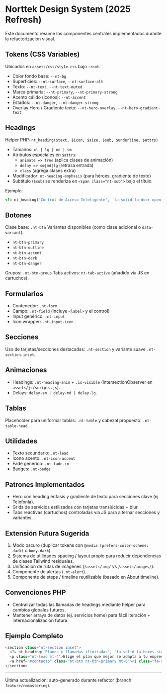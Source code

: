 # Norttek Design System (2025 Refresh)

Este documento resume los componentes centrales implementados durante la refactorización visual.

## Tokens (CSS Variables)
Ubicados en `assets/css/style.css` bajo `:root`.
- Color fondo base: `--nt-bg`
- Superficies: `--nt-surface`, `--nt-surface-alt`
- Texto: `--nt-text`, `--nt-text-muted`
- Marca primaria: `--nt-primary`, `--nt-primary-strong`
- Acento cálido (iconos): `--nt-accent`
- Estados: `--nt-danger`, `--nt-danger-strong`
- Overlay Hero / Gradiente texto: `--nt-hero-overlay`, `--nt-hero-gradient-text`

## Headings
Helper PHP: `nt_heading($text, $icon, $size, $sub, $underline, $attrs)`
- Tamaños: `xl | lg | md | sm`
- Atributos especiales en `$attrs`:
  - `animate => true` (aplica clases de animación)
  - `delay => sm|md|lg` (retrasa entrada)
  - `class` (agrega clases extra)
- Modificador: `nt-heading-emphasis` (para héroes, gradiente de texto)
- Subtítulo (`$sub`) se renderiza en `<span class="nt-sub">` bajo el título.

Ejemplo:
```php
<?= nt_heading('Control de Acceso Inteligente', 'fa-solid fa-door-open', 'xl', 'Seguridad y gestión centralizada', true, ['animate'=>true,'delay'=>'sm']); ?>
```

## Botones
Clase base: `.nt-btn`
Variantes disponibles (como clase adicional o `data-variant`):
- `nt-btn-primary`
- `nt-btn-outline`
- `nt-btn-accent`
- `nt-btn-dark`
- `nt-btn-danger`

Grupos: `.nt-btn-group`
Tabs activos: `nt-tab-active` (añadido vía JS en cartuchos).

## Formularios
- Contenedor: `.nt-form`
- Campo: `.nt-field` (incluye `<label>` y el control)
- Input genérico: `.nt-input`
- Icon wrapper: `.nt-input-icon`

## Secciones
Uso de tarjetas/secciones destacadas: `.nt-section` y variante suave `.nt-section.inset`.

## Animaciones
- Headings: `.nt-heading-anim` + `.is-visible` (IntersectionObserver en `assets/js/scripts.js`).
- Delays: `delay-sm | delay-md | delay-lg`.

## Tablas
Placeholder para uniformar tablas: `.nt-table` y cabezal propuesto: `.nt-table-head`.

## Utilidades
- Texto secundario: `.nt-lead`
- Ícono acento: `.nt-icon-accent`
- Fade genérico: `.nt-fade-in`
- Badges: `.nt-badge`

## Patrones Implementados
- Hero con heading énfasis y gradiente de texto para secciones clave (ej. Telefonía).
- Grids de servicios estilizados con tarjetas translúcidas + blur.
- Tabs reactivas (cartuchos) controladas vía JS para alternar secciones y variantes.

## Extensión Futura Sugerida
1. Modo oscuro (duplicar tokens con `@media (prefers-color-scheme: dark)` o `body.dark`).
2. Sistema de utilidades spacing / layout propio para reducir dependencias de clases Tailwind residuales.
3. Unificación de rutas de imágenes (`/assets/img/` vs `/assets/images/`).
4. Componente de alertas (`.nt-alert`).
5. Componente de steps / timeline reutilizable (basado en About timeline).

## Convenciones PHP
- Centralizar todas las llamadas de headings mediante helper para cambios globales futuros.
- Mantener arrays de datos (ej. servicios home) para fácil iteración + internacionalización futura.

## Ejemplo Completo
```php
<section class="nt-section inset">
  <?= nt_heading('Planes y llamadas ilimitadas', 'fa-solid fa-boxes-stacked', 'lg', null, true, ['animate'=>true]); ?>
  <p class="nt-lead mt-4">Elige el plan que mejor se adapta a tu empresa.</p>
  <a href="#contacto" class="nt-btn nt-btn-primary mt-6"><i class="fa-solid fa-comments"></i><span>Hablar con un asesor</span></a>
</section>
```

---
Última actualización: auto-generado durante refactor (branch `feature/remastering`).
